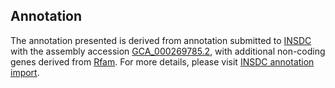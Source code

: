 

Annotation
----------

The annotation presented is derived from annotation submitted to
[INSDC](http://www.insdc.org) with the assembly accession
[GCA\_000269785.2](http://www.ebi.ac.uk/ena/data/view/GCA_000269785.2),
with additional non-coding genes derived from
[Rfam](http://rfam.xfam.org/). For more details, please visit [INSDC
annotation
import](http://ensemblgenomes.org/info/data/insdc_annotation).
